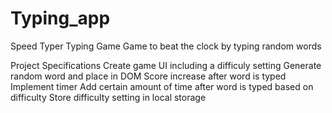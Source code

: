 # Typing_app
Speed Typer Typing Game
Game to beat the clock by typing random words

Project Specifications
Create game UI including a difficuly setting
Generate random word and place in DOM
Score increase after word is typed
Implement timer
Add certain amount of time after word is typed based on difficulty
Store difficulty setting in local storage
